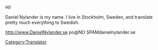 Hi!

Daniel Nylander is my name. I live in Stockholm, Sweden, and translate
pretty much everything to Swedish.

<http://www.DanielNylander.se> po@NO SPAMdanielnylander.se

[Category:Translator](Category:Translator "wikilink")
